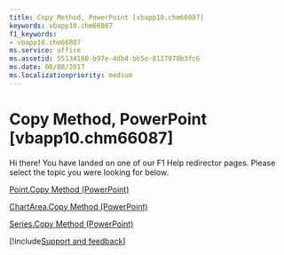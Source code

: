 ```yaml
---
title: Copy Method, PowerPoint [vbapp10.chm66087]
keywords: vbapp10.chm66087
f1_keywords:
- vbapp10.chm66087
ms.service: office
ms.assetid: 55134160-b97e-4db4-bb5e-8117070b3fc6
ms.date: 06/08/2017
ms.localizationpriority: medium
---
```



# Copy Method, PowerPoint [vbapp10.chm66087]

Hi there! You have landed on one of our F1 Help redirector pages. Please select the topic you were looking for below.

[Point.Copy Method (PowerPoint)](https://msdn.microsoft.com/library/85bd2c66-986b-291d-9de2-53d5e3e81202%28Office.15%29.aspx)

[ChartArea.Copy Method (PowerPoint)](https://msdn.microsoft.com/library/32dc2527-1fd0-2043-c8a6-93af4c7ffc3d%28Office.15%29.aspx)

[Series.Copy Method (PowerPoint)](https://msdn.microsoft.com/library/7725e3f1-a3a8-9d03-db25-ef6b6ef31caf%28Office.15%29.aspx)

[!include[Support and feedback](~/includes/feedback-boilerplate.md)]